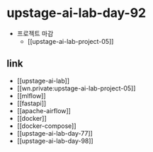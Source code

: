 # upstage-ai-lab-day-92

- 프로젝트 마감
  + [[upstage-ai-lab-project-05]]

## link
- [[upstage-ai-lab]]
- [[wn.private:upstage-ai-lab-project-05]]
- [[mlflow]]
- [[fastapi]]
- [[apache-airflow]]
- [[docker]]
- [[docker-compose]]
- [[upstage-ai-lab-day-77]]
- [[upstage-ai-lab-day-98]]
